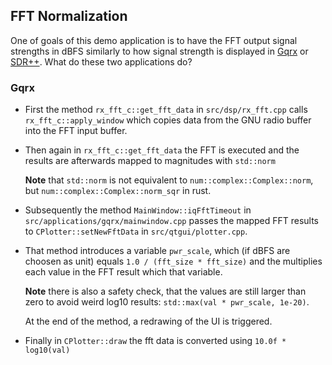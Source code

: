 ## FFT Normalization

One of goals of this demo application is to have the FFT output signal strengths
in dBFS similarly to how signal strength is displayed in [Gqrx][gqrx] or
[SDR++][sdrpp].
What do these two applications do?

### Gqrx

* First the method `rx_fft_c::get_fft_data` in `src/dsp/rx_fft.cpp` calls
  `rx_fft_c::apply_window` which copies data from the GNU radio buffer into the
  FFT input buffer.
* Then again in `rx_fft_c::get_fft_data` the FFT is executed and the results are
  afterwards mapped to magnitudes with `std::norm`

  **Note** that `std::norm` is not equivalent to `num::complex::Complex::norm`,
  but `num::complex::Complex::norm_sqr` in rust.
* Subsequently the method `MainWindow::iqFftTimeout` in
  `src/applications/gqrx/mainwindow.cpp` passes the mapped FFT results to
  `CPlotter::setNewFftData` in `src/qtgui/plotter.cpp`.
* That method introduces a variable `pwr_scale`, which (if dBFS are choosen as
  unit) equals `1.0 / (fft_size * fft_size)` and the multiplies each value in
  the FFT result which that variable.

  **Note** there is also a safety check, that the values are still larger than
  zero to avoid weird log10 results: `std::max(val * pwr_scale, 1e-20)`.

  At the end of the method, a redrawing of the UI is triggered.
* Finally in `CPlotter::draw` the fft data is converted using
  `10.0f * log10(val)`


  [gqrx]: https://github.com/gqrx-sdr/gqrx
  [sdrpp]: https://github.com/AlexandreRouma/SDRPlusPlus
